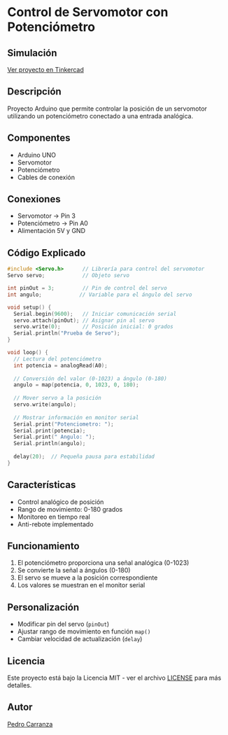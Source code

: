 # Control de Servomotor con Potenciómetro

## Simulación
[Ver proyecto en Tinkercad](https://www.tinkercad.com/things/6Uzkt2CCmyD-servo-analogpin)

## Descripción
Proyecto Arduino que permite controlar la posición de un servomotor utilizando un potenciómetro conectado a una entrada analógica.

## Componentes
- Arduino UNO
- Servomotor
- Potenciómetro
- Cables de conexión

## Conexiones
- Servomotor → Pin 3
- Potenciómetro → Pin A0
- Alimentación 5V y GND

## Código Explicado
```cpp
#include <Servo.h>      // Librería para control del servomotor
Servo servo;            // Objeto servo

int pinOut = 3;         // Pin de control del servo
int angulo;            // Variable para el ángulo del servo

void setup() {
  Serial.begin(9600);   // Iniciar comunicación serial
  servo.attach(pinOut); // Asignar pin al servo
  servo.write(0);       // Posición inicial: 0 grados
  Serial.println("Prueba de Servo");
}

void loop() {
  // Lectura del potenciómetro
  int potencia = analogRead(A0);
  
  // Conversión del valor (0-1023) a ángulo (0-180)
  angulo = map(potencia, 0, 1023, 0, 180);
  
  // Mover servo a la posición
  servo.write(angulo);
  
  // Mostrar información en monitor serial
  Serial.print("Potenciometro: ");
  Serial.print(potencia);
  Serial.print(" Angulo: ");
  Serial.println(angulo);
  
  delay(20);  // Pequeña pausa para estabilidad
}
```

## Características
- Control analógico de posición
- Rango de movimiento: 0-180 grados
- Monitoreo en tiempo real
- Anti-rebote implementado

## Funcionamiento
1. El potenciómetro proporciona una señal analógica (0-1023)
2. Se convierte la señal a ángulos (0-180)
3. El servo se mueve a la posición correspondiente
4. Los valores se muestran en el monitor serial

## Personalización
- Modificar pin del servo (`pinOut`)
- Ajustar rango de movimiento en función `map()`
- Cambiar velocidad de actualización (`delay`)

## Licencia
Este proyecto está bajo la Licencia MIT - ver el archivo [LICENSE](LICENSE) para más detalles.

## Autor
[Pedro Carranza](https://github.com/draexx)

